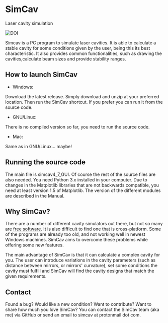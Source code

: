 # SimCav
Laser cavity simulation

![DOI](https://zenodo.org/badge/DOI/10.5281/zenodo.581643.svg)

Simcav is a PC program to simulate laser cavities. It is able to calculate a stable cavity for some conditions given by the user, being this its best characteristic. It also provides common functionalities, such as drawing the cavities,calculate beam sizes and provide stability ranges.

## How to launch SimCav

* Windows:

Download the latest release. Simply download and unzip at your preferred location. Then run the SimCav shortcut. 
If you prefer you can run it from the source code.

* GNU/Linux:

There is no compiled version so far, you need to run the source code.

* Mac:

Same as in GNU/Linux... maybe!

## Running the source code
The main file is simcav4_7_GUI. Of course the rest of the source files are also needed.
You need Python 3.x installed in your computer.
Due to changes in the Matplotlib libraries that are not backwards compatible, you need at least version 1.5 of Matplotlib.
The version of the different modules are described in the Manual.

## Why SimCav?
There are a number of different cavity simulators out there, but not so many are [free software](https://www.gnu.org/philosophy/free-sw.en.html). It is also difficult to find one that is cross-platform. Some of the programs are already too old, and not working well in newest Windows machines. SimCav aims to overcome these problems while offering some new features.

The main advantage of SimCav is that it can calculate a complex cavity for you. The user can introduce variations in the cavity parameters (such as distance between mirrors, or mirrors' curvature), set some conditions the cavity must fulfill and SimCav will find the cavity designs that match the given requirements.

## Contact
Found a bug? Would like a new condition? Want to contribute? Want to share how much you love SimCav?
You can contact the SimCav team (aka me) via GitHub or send an email to simcav at protonmail dot com.
